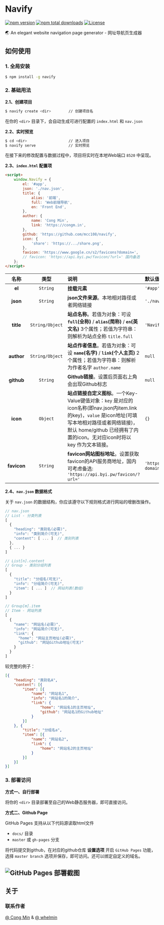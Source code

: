 # Navify

[![npm version](https://img.shields.io/npm/v/navify.svg?style=flat-square)](https://www.npmjs.com/package/navify)
[![npm total downloads](https://img.shields.io/npm/dt/navify.svg?style=flat-square)](https://www.npmjs.com/package/navify)
[![License](https://img.shields.io/github/license/mcc108/navify.svg?style=flat-square)](https://github.com/mcc108/navify/blob/master/LICENSE)

🌏 An elegant website navigation page generator - 网址导航页生成器

## 如何使用

### 1. **全局安装**

```bash
$ npm install -g navify
```

### 2. **基础用法**

**2.1、创建项目**

```bash
$ navify create <dir>        // 创建项目名
```

在你的 `<dir>` 目录下，会自动生成可进行配置的 `index.html` 和 `nav.json`

**2.2、实时预览**

```bash
$ cd <dir>                   // 进入项目
$ navify serve               // 实时预览
```

在接下来的修改配置与数据过程中，项目将实时在本地Web端口 `8520` 中呈现。

**2.3、`index.html` 配置项**

```html
<script>
    window.Navify = {
        el: '#app',
        json: './nav.json',
        title: {
            alias: '前端',
            full: 'Web前端导航',
            en: 'Front End',
        },
        author: {
            name: 'Cong Min',
            link: 'https://congm.in',
        },
        github: 'https://github.com/mcc108/navify',
        icon: {
            'share': 'https://.../share.png',
		},
		favicon: 'https://www.google.cn/s2/favicons?domain=',
		// favicon: 'https://api.byi.pw/favicon/?url=' 国内备选
    };
</script>
```

| 名称 | 类型 | 说明 | 默认值 |
|:---:|:----------:|:---------|:----|
| **el** | `String` | **挂载元素** | `'#app'` |
| **json** | `String` | **json文件来源**。本地相对路径或者网络链接 | `'./nav.json'` |
| **title** | `String/Object` | **站点名称**。若值为对象：可设 **`full`(全称)** / **`alias`(简称)** / **`en`(英文名)** 3个属性；若值为字符串：则解析为站点全称 `title.full` | `'Navify'` |
| **author** | `String/Object` | **站点作者信息**。若值为对象：可设 **`name`(名字)** / **`link`(个人主页)** 2个属性；若值为字符串：则解析为作者名字 `author.name` | `null` |
| **github** | `String` | **Github链接**。设置后页面右上角会出现Github标志 | `null` |
| **icon** | `Object` | **站点链接自定义图标**。一个Key-Value键值对象：`key` 是对应的icon名称(即nav.json内item.link的key)，`value` 是icon地址(可填写本地相对路径或者网络链接)，默认 home/github 已经拥有了内置的icon。无对应icon时将以 key 作为文本链接。 | `{}` |
| **favicon** | `String` | **favicon网站图标地址**。设置获取favicon的API服务商地址，国内可考虑备选: `'https://api.byi.pw/favicon/?url='` | `'https://www.google.cn/s2/favicons?domain='` |

**2.4、`nav.json` 数据格式**

关于 `nav.json` 的数据结构，你应该遵守以下规则格式进行网站的增删改操作。

```js
// nav.json
// List - 分类列表
[
  {
    "heading": "类别名(必需)",
    "info": "类别简介(可无)",
    "content": [ ... ]  // 类别列表
  },
  { ... }
]
```

```js
// List[n].content
// Group - 类别分组列表
[
  {
    "title": "分组名(可无)",
    "info": "分组简介(可无)",
    "item": [ ... ]  // 网站列表(数组)
  }
]
```

```js
// Group[m].item
// Item - 网站列表
[
  {
    "name": "网站名(必需)",
    "info": "网站简介(可无)",
    "link": {
      "home": "网站主页地址(必需)",
      "github": "网站Github地址(可无)"
    }
  }
]
```

较完整的例子：

```json
[{
    "heading": "类别名A",
    "content": [{
        "item": [{
            "name": "网站名1",
            "info": "网站名1的简介",
            "link": {
                "home": "网站名1的主页地址",
                "github": "网站名1的Github地址"
            }
        }]
    }, {
        "title": "分组名a",
        "item": [{
            "name": "网站名2",
            "link": {
                "home": "网站名2的主页地址"
            }
        }]
    }]
}]
```

### 3. **部署访问**

**方式一、自行部署**

将你的 `<dir>` 目录部署至自己的Web静态服务器，即可直接访问。

**方式二、Github Page**

GitHub Pages 支持从以下代码源读取html文件

* `docs/` 目录
* `master` 或 `gh-pages` 分支

将代码提交到github，在对应的github仓库 **设置选项** 开启 `GitHub Pages` 功能，选择 `master branch` 选项并保存，即可访问。还可以绑定自定义的域名。

![GitHub Pages 部署截图](https://user-images.githubusercontent.com/13345272/46583007-727aa680-ca82-11e8-8548-ec6defbfb04b.png)
---


## 关于

### 联系作者

[@ Cong Min](https://congm.in) & [@ whelmin](https://whelm.in)
